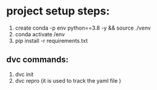 # project setup steps:

1. create conda -p env python==3.8 -y  && source ./venv
2. conda activate /env 
3. pip install -r requirements.txt 

## dvc commands:
1. dvc init 
2. dvc repro (it is used to track the yaml file )